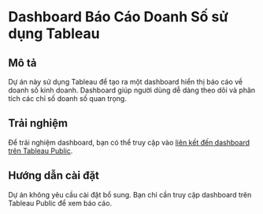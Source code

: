# Dashboard Báo Cáo Doanh Số sử dụng Tableau

## Mô tả
Dự án này sử dụng Tableau để tạo ra một dashboard hiển thị báo cáo về doanh số kinh doanh. Dashboard giúp người dùng dễ dàng theo dõi và phân tích các chỉ số doanh số quan trọng.

## Trải nghiệm
Để trải nghiệm dashboard, bạn có thể truy cập vào [liên kết đến dashboard trên Tableau Public](link_to_your_dashboard).

## Hướng dẫn cài đặt
Dự án không yêu cầu cài đặt bổ sung. Bạn chỉ cần truy cập dashboard trên Tableau Public để xem báo cáo.

